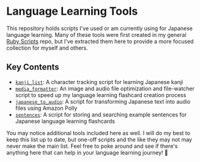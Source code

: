 # Language Learning Tools

This repository holds scripts I've used or am currently using for Japanese language learning. Many of these tools were first created in my general [Ruby Scripts](https://github.com/jhunschejones/Language-Learning-Tools) repo, but I've extracted them here to provide a more focused collection for myself and others.

## Key Contents
* [`kanji_list`](https://github.com/jhunschejones/Language-Learning-Tools/tree/main/kanji_list): A character tracking script for learning Japanese kanji
* [`media_formatter`](https://github.com/jhunschejones/Language-Learning-Tools/tree/main/media_formatter): An image and audio file optimization and file-watcher script to speed up my language learning flashcard creation process
* [`japanese_to_audio`](https://github.com/jhunschejones/Language-Learning-Tools/tree/main/japanese_to_audio): A script for transforming Japanese text into audio files using Amazon Polly
* [`sentences`](https://github.com/jhunschejones/Language-Learning-Tools/tree/main/sentences): A script for storing and searching example sentences for Japanese language learning flashcards

You may notice additional tools included here as well. I will do my best to keep this list up to date, but one-off scripts and the like they may not may never make the main list. Feel free to poke around and see if there's anything here that can help in your language learning journey! 🎉
